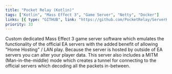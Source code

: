 ```yaml
---
title: "Pocket Relay (Kotlin)"
tags: ["Kotlin", "Mass Effect 3", "Game Server", "Netty", "Docker"]
links: [{ type: "GITHUB", link: "https://github.com/PocketRelay/ServerKotlin" }]
priority: 33
---
```


Custom dedicated Mass Effect 3 game server software which emulates the functionality of the official EA servers with the added benefit of allowing "Home Hosting" / LAN play. Because the server is hosted by outside of EA servers you can alter your player data. This server also includes a MITM (Man-in-the-middle) mode which creates a tunnel for connecting to the official servers which decoding all the packets in-between.
